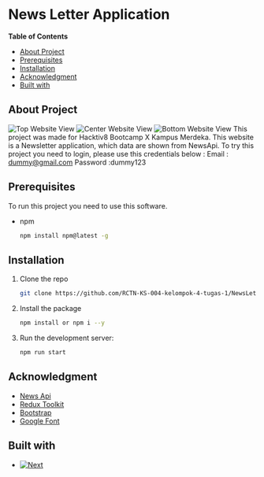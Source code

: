 # News Letter Application


**Table of Contents**
  - [About Project](#about-project)
  - [Prerequisites](#prerequisites)
  - [Installation](#installation)
  - [Acknowledgment](#acknowledgment)
  - [Built with](#built-with)
## About Project 
  ![Top Website View](https://user-images.githubusercontent.com/87609169/198291390-9b037c9e-84b7-4e55-8d56-e07ab7904561.png)
  ![Center Website View](https://user-images.githubusercontent.com/87609169/198291530-0fa486df-f58c-48eb-870f-96ac47b8023d.png)
  ![Bottom Website View](https://user-images.githubusercontent.com/87609169/198291822-f2930e5d-7869-46b6-92ac-e73f43b7a121.png)
This project was made for Hacktiv8 Bootcamp X Kampus Merdeka. This website is a Newsletter application, which data are shown from NewsApi. 
To try this project you need to login, please use this credentials below :
Email : dummy@gmail.com
Password :dummy123

## Prerequisites 
To run this project you need to use this software.
* npm
  ```bash 
  npm install npm@latest -g
  ```
## Installation 
1. Clone the repo 
   ```bash 
   git clone https://github.com/RCTN-KS-004-kelompok-4-tugas-1/NewsLetter-Application
   ```
2. Install the package
    ```bash 
    npm install or npm i --y
    ```
4. Run the development server:
    ```bash
    npm run start
    ```
## Acknowledgment 
* [News Api](https://newsapi.org/)
* [Redux Toolkit](https://redux-toolkit.js.org/)
* [Bootstrap](https://getbootstrap.com/)
* [Google Font](https://fonts.google.com/)

## Built with 

* [![Next][React.js]](https://reactjs.org/)
  

[React.js]: https://img.shields.io/badge/React-20232A?style=for-the-badge&logo=react&logoColor=61DAFB

